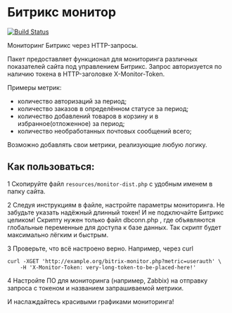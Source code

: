 Битрикс монитор
===============

[![Build Status](https://travis-ci.org/webarchitect609/bitrix-monitor.svg?branch=master)](https://travis-ci.org/webarchitect609/bitrix-monitor)

Мониторинг Битрикс через HTTP-запросы.

Пакет предоставляет функционал для мониторинга различных показателей сайта под управлением Битрикс. Запрос авторизуется 
по наличию токена в HTTP-заголовке X-Monitor-Token. 

Примеры метрик:

* количество авторизаций за период;
* количество заказов в определённом статусе за период;
* количество добавлений товаров в корзину и в избранное(отложенное) за период;
* количество необработанных почтовых сообщений всего;

Возможно добавлять свои метрики, реализующие любую логику.  

Как пользоваться:
-----------------

1 Скопируйте файл `resources/monitor-dist.php` с удобным именем в папку сайта. 

2 Следуя инструкциям в файле, настройте параметры мониторинга. Не забудьте указать надёжный длинный токен! И не 
подключайте Битрикс целиком! Скрипту нужен только файл dbconn.php , где объявляются глобальные переменные для доступа к 
базе данных. Так скрипт будет максимально лёгким и быстрым. 

3 Проверьте, что всё настроено верно. Например, через curl 

```
curl -XGET 'http://example.org/bitrix-monitor.php?metric=userauth' \
    -H 'X-Monitor-Token: very-long-token-to-be-placed-here!'
```

4 Настройте ПО для мониторинга (например, Zabbix) на отправку запроса с токеном и названием запрашиваемой метрики. 

И наслаждайтесь красивыми графиками мониторинга! 
